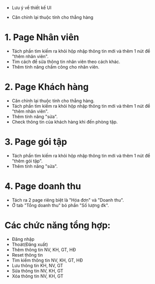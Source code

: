 * Lưu ý về thiết kế UI
- Căn chỉnh lại thuộc tính cho thẳng hàng 
# 1. Page Nhân viên 
- Tách phần tìm kiếm ra khỏi hộp nhập thông tin mới và thêm 1 nút để "thêm nhân viên". 
- Tìm cách để sửa thông tin nhân viên theo cách khác.
- Thêm tính năng chấm công cho nhân viên. 
# 2. Page Khách hàng
- Căn chỉnh lại thuộc tính cho thẳng hàng.
- Tách phần tìm kiếm ra khỏi hộp nhập thông tin mới và thêm 1 nút để "thêm nhân viên". 
- Thêm tính năng "sửa".
- Check thông tin của khách hàng khi đến phòng tập. 
# 3. Page gói tập
- Tách phần tìm kiếm ra khỏi hộp nhập thông tin mới và thêm 1 nút để "thêm gói tập". 
- Thêm tính năng "sửa".
# 4. Page doanh thu
- Tách ra 2 page riêng biệt là "Hóa đơn" và "Doanh thu".
- Ở tab "Tổng doanh thu" bỏ phần "Số lượng đk".

# Các chức năng tổng hợp:
- Đăng nhập
- Thoát(Đăng xuất)
- Thêm thông tin NV, KH, GT, HĐ
- Reset thông tin 
- Tìm kiếm thông tin NV, KH, GT, HĐ
- Lưu thông tin KH, NV, GT
- Sửa thông tin NV, KH, GT
- Xóa thông tin NV, KH, GT
